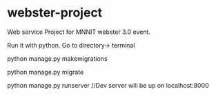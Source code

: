 # webster-project
Web service Project for MNNIT webster 3.0 event.


Run it with python.
Go to directory-> terminal

python manage.py makemigrations

python manage.py migrate

python manage.py runserver //Dev server will be up on localhost:8000

